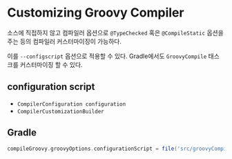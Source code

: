 # Customizing Groovy Compiler

소스에 직접하지 않고 컴파일러 옵션으로 `@TypeChecked` 혹은 `@CompileStatic` 옵션을
주는 등의 컴파일러 커스터마이징이 가능하다.

이를 `--configscript` 옵션으로 적용할 수 있다.  Gradle에서도 `GroovyCompile` 태스크를
커스터마이징 할 수 있다.

## configuration script

* `CompilerConfiguration configuration`
* `CompilerCustomizationBuilder`

## Gradle
```groovy
compileGroovy.groovyOptions.configurationScript = file('src/groovyCompile/groovyConfig.groovy')
```